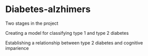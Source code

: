 # Diabetes-alzhimers
Two stages in the project

Creating a model for classifying type 1 and type 2 diabetes

Establishing a relationship between type 2 diabetes and cognitive imparience
